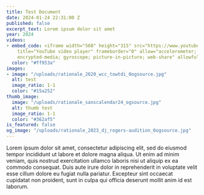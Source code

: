```yaml
---
title: Test Document
date: 2024-01-24 22:31:00 Z
published: false
excerpt_text: Lorem ipsum dolor sit amet
year: 2024
videos:
- embed_code: <iframe width="560" height="315" src="https://www.youtube.com/embed/1NKQ1o1HCoY?si=AcYRsA3Rg8E_cqrE"
    title="YouTube video player" frameborder="0" allow="accelerometer; autoplay; clipboard-write;
    encrypted-media; gyroscope; picture-in-picture; web-share" allowfullscreen></iframe>
  color: "#ff953a"
images:
- image: "/uploads/rationale_2020_wcc_towtdi_0ogsource.jpg"
  alt: test
  image_ratio: 1-1
  color: "#15a252"
thumb_image:
  image: "/uploads/rationale_sanscalendar24_ogsource.jpg"
  alt: thumb test
  image_ratio: 1-1
  color: "#362af5"
is_featured: false
og_image: "/uploads/rationale_2023_dj_rogers-audition_0ogsource.jpg"
---
```


Lorem ipsum dolor sit amet, consectetur adipiscing elit, sed do eiusmod tempor incididunt ut labore et dolore magna aliqua. Ut enim ad minim veniam, quis nostrud exercitation ullamco laboris nisi ut aliquip ex ea commodo consequat. Duis aute irure dolor in reprehenderit in voluptate velit esse cillum dolore eu fugiat nulla pariatur. Excepteur sint occaecat cupidatat non proident, sunt in culpa qui officia deserunt mollit anim id est laborum.